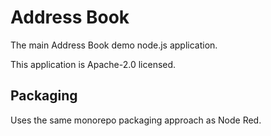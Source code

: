 # Address Book

The main Address Book demo node.js application. 

This application is Apache-2.0 licensed.

## Packaging

Uses the same monorepo packaging approach as Node Red.